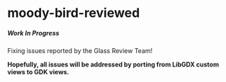 moody-bird-reviewed
===================

##### Work In Progress

Fixing issues reported by the Glass Review Team!

**Hopefully, all issues will be addressed by porting from LibGDX custom views to GDK views.**
